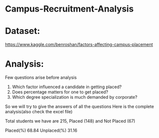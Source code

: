 # Campus-Recruitment-Analysis

# Dataset: 
https://www.kaggle.com/benroshan/factors-affecting-campus-placement

# Analysis: 
Few questions arise before analysis
1. Which factor influenced a candidate in getting placed?
2. Does percentage matters for one to get placed?
3. Which degree specialization is much demanded by corporate?

So we will try to give the answers of all the questions 
Here is the complete analysis(also check the excel file)

Total students we have are	215,
Placed (148) and
Not Placed (67)

Placed(%)	68.84
Unplaced(%)	31.16


